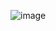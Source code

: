 ![image](https://user-images.githubusercontent.com/99386739/153478960-86c40c82-f468-4b77-88e5-af4c54df5ef9.png)







